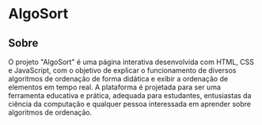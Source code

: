 # AlgoSort

## Sobre

  O projeto "AlgoSort" é uma página interativa desenvolvida com HTML, CSS e JavaScript, com o objetivo de explicar o funcionamento de diversos algoritmos de ordenação de forma didática e exibir a ordenação de elementos em tempo real. A plataforma é projetada para ser uma ferramenta educativa e prática, adequada para estudantes, entusiastas da ciência da computação e qualquer pessoa interessada em aprender sobre algoritmos de ordenação.
